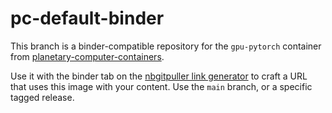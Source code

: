 # pc-default-binder

This branch is a binder-compatible repository for the `gpu-pytorch` container from [planetary-computer-containers](https://github.com/microsoft/planetary-computer-containers).

Use it with the binder tab on the [nbgitpuller link generator](https://jupyterhub.github.io/nbgitpuller/link?tab=binder) to craft a URL that uses this image with your content. Use the `main` branch, or a specific tagged release.
